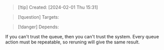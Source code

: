 
>[!tip] Created: [2024-02-01 Thu 15:31]

>[!question] Targets: 

>[!danger] Depends: 

If you can't trust the queue, then you can't trust the system.
Every queue action must be repeatable, so reruning will give the same result.
